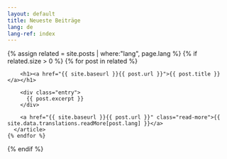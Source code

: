 ```yaml
---
layout: default
title: Neueste Beiträge
lang: de
lang-ref: index
---
```


<div class="posts">
  {% assign related = site.posts | where:"lang", page.lang %}
  {% if related.size > 0 %}
    {% for post in related %}
      <article class="post">

        <h1><a href="{{ site.baseurl }}{{ post.url }}">{{ post.title }}</a></h1>

        <div class="entry">
          {{ post.excerpt }}
        </div>

        <a href="{{ site.baseurl }}{{ post.url }}" class="read-more">{{ site.data.translations.readMore[post.lang] }}</a>
      </article>
    {% endfor %}
  {% endif %}
</div>

